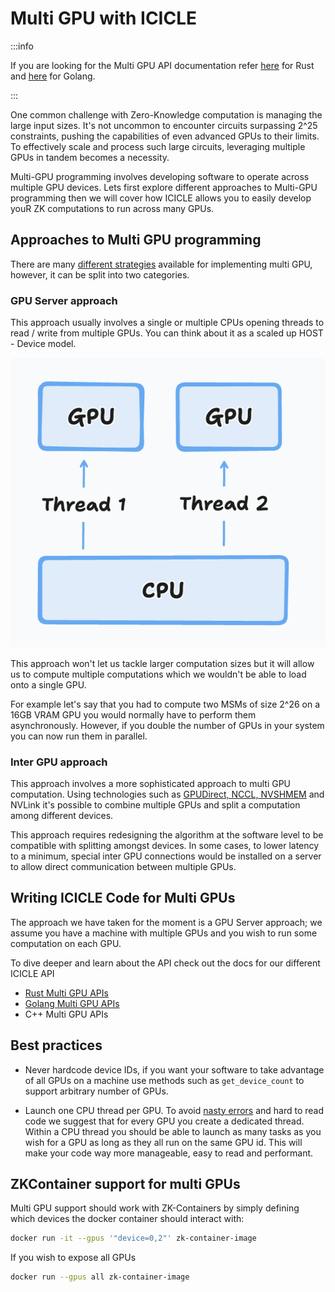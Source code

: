 # Multi GPU with ICICLE

:::info

If you are looking for the Multi GPU API documentation refer [here](./rust-bindings/multi-gpu.md) for Rust and [here](./golang-bindings/multi-gpu.md) for Golang.

:::

One common challenge with Zero-Knowledge computation is managing the large input sizes. It's not uncommon to encounter circuits surpassing 2^25 constraints, pushing the capabilities of even advanced GPUs to their limits. To effectively scale and process such large circuits, leveraging multiple GPUs in tandem becomes a necessity.

Multi-GPU programming involves developing software to operate across multiple GPU devices. Lets first explore different approaches to Multi-GPU programming then we will cover how ICICLE allows you to easily develop youR ZK computations to run across many GPUs.

## Approaches to Multi GPU programming

There are many [different strategies](https://github.com/NVIDIA/multi-gpu-programming-models) available for implementing multi GPU, however, it can be split into two categories.

### GPU Server approach

This approach usually involves a single or multiple CPUs opening threads to read / write from multiple GPUs. You can think about it as a scaled up HOST - Device model.

![alt text](image.png)

This approach won't let us tackle larger computation sizes but it will allow us to compute multiple computations which we wouldn't be able to load onto a single GPU.

For example let's say that you had to compute two MSMs of size 2^26 on a 16GB VRAM GPU you would normally have to perform them asynchronously. However, if you double the number of GPUs in your system you can now run them in parallel.

### Inter GPU approach

This approach involves a more sophisticated approach to multi GPU computation. Using technologies such as [GPUDirect, NCCL, NVSHMEM](https://www.nvidia.com/en-us/on-demand/session/gtcspring21-cwes1084/) and NVLink it's possible to combine multiple GPUs and split a computation among different devices.

This approach requires redesigning the algorithm at the software level to be compatible with splitting amongst devices. In some cases, to lower latency to a minimum, special inter GPU connections would be installed on a server to allow direct communication between multiple GPUs.

## Writing ICICLE Code for Multi GPUs

The approach we have taken for the moment is a GPU Server approach; we assume you have a machine with multiple GPUs and you wish to run some computation on each GPU.

To dive deeper and learn about the API check out the docs for our different ICICLE API

- [Rust Multi GPU APIs](./rust-bindings/multi-gpu.md)
- [Golang Multi GPU APIs](./golang-bindings/multi-gpu.md)
- C++ Multi GPU APIs

## Best practices

- Never hardcode device IDs, if you want your software to take advantage of all GPUs on a machine use methods such as `get_device_count` to support arbitrary number of GPUs.

- Launch one CPU thread per GPU. To avoid [nasty errors](https://developer.nvidia.com/blog/cuda-pro-tip-always-set-current-device-avoid-multithreading-bugs/) and hard to read code we suggest that for every GPU you create a dedicated thread. Within a CPU thread you should be able to launch as many tasks as you wish for a GPU as long as they all run on the same GPU id. This will make your code way more manageable, easy to read and performant.

## ZKContainer support for multi GPUs

Multi GPU support should work with ZK-Containers by simply defining which devices the docker container should interact with:

```sh
docker run -it --gpus '"device=0,2"' zk-container-image
```

If you wish to expose all GPUs

```sh
docker run --gpus all zk-container-image
```
